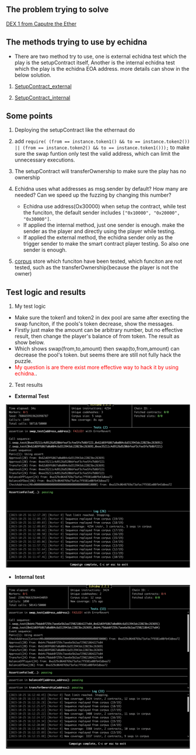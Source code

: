 ##  The problem trying to solve
[DEX 1 from Caputre the Ether](https://ethernaut.openzeppelin.com/level/22)

## The methods trying to use by echidna

* There are two method try to use, one is external echidna test which the play is the setupContract itself, Another is the internal echidna test which  the play is the echidna EOA address. more details can show in the below solution.

1. [SetupContract_external](https://github.com/sodexx7/security_related/blob/main/Echidna_Dex1/contracts/SetupContract_external.sol)

2. [SetupContract_internal](https://github.com/sodexx7/security_related/blob/main/Echidna_Dex1/contracts/SetupContract_internal.sol)

## Some points 

1.  Deploying  the setupContract like the ethernaut do

2.  add `require( (from == instance.token1() && to == instance.token2()) || (from == instance.token2() && to == instance.token1()));` to make sure the swap funtion only test the valid address, which can limit the unnecessary executions.

3.  The setupContract  will transferOwnership to make sure the play has no ownership

4.  Echidna uses what addresses as msg.sender by default? How many are needed? Can we speed up the fuzzing by changing this number?
    
    * Echidna use address(Ox30000) when setup the contract, while test the funciton, the default sender includes `["0x10000", "0x20000", "0x30000"]`.
    * If applied the internal method, just one sender is enough. make the sender as the player and directly using the player while testing.
    * If applied the external method, the echidna sender only as the trigger sender to make the smart contract player testing. So also one sender is enough.

5. [corpus](Echidna_Dex1/corpus) store which funciton have been tested, which funciton are not tested, such as the transferOwnership(because the player is not the owner)
   
## Test logic and results

1. My test logic
* Make sure the token1 and token2 in dex pool are same after execting the swap funciton, if the pools's token decrease, show the messages. 
* Firstly just make the amount can be arbitrary number, but no effective result, then change the player's balance of from token. The result as show below.
* Which shows swap(from,to,amount) then swap(to,from,amount) can decrease the pool's token. but seems there are still not fully hack the puzzle.
* <span style="color:red">My question is are there exist more effective way to hack it by using echidna.</span>.


2. Test results
* **Extermal Test**
<img src="Echidna_Dex1/TestResult/external_result.png" alt="external_result" width="1000"/>

* **Internal test**
<img src="Echidna_Dex1/TestResult/internal_result.png" alt="external_result" width="1000"/>

